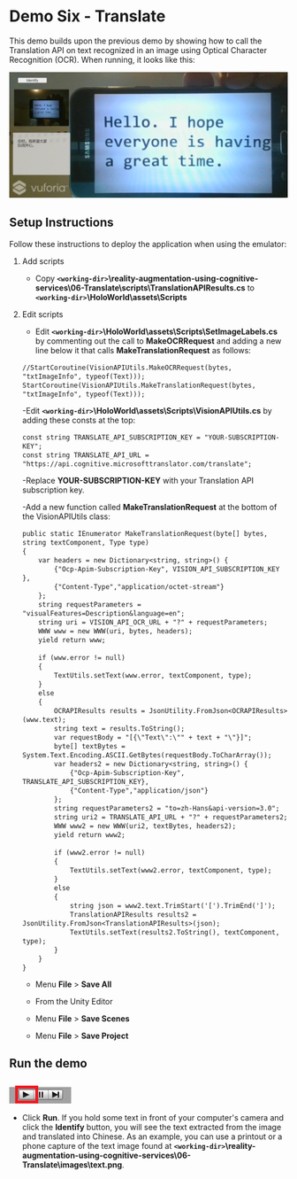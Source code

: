 # Demo Six - Translate

This demo builds upon the previous demo by showing how to call the Translation API on text recognized in an image using Optical Character Recognition (OCR). When running, it looks like this:

![demo-six](setup/demo6-running-resized-66.png)

## Setup Instructions

Follow these instructions to deploy the application when using the emulator:

1. Add scripts
   - Copy **`<working-dir>`\reality-augmentation-using-cognitive-services\06-Translate\scripts\TranslationAPIResults.cs** to **`<working-dir>`\HoloWorld\assets\Scripts**

1. Edit scripts
   - Edit **`<working-dir>`\HoloWorld\assets\Scripts\SetImageLabels.cs** by commenting out the call to **MakeOCRRequest** and adding a new line below it that calls **MakeTranslationRequest** as follows:
   ```
   //StartCoroutine(VisionAPIUtils.MakeOCRRequest(bytes, "txtImageInfo", typeof(Text)));
   StartCoroutine(VisionAPIUtils.MakeTranslationRequest(bytes, "txtImageInfo", typeof(Text)));
   ```
   -Edit **`<working-dir>`\HoloWorld\assets\Scripts\VisionAPIUtils.cs** by adding these consts at the top:
   ```
   const string TRANSLATE_API_SUBSCRIPTION_KEY = "YOUR-SUBSCRIPTION-KEY";
   const string TRANSLATE_API_URL = "https://api.cognitive.microsofttranslator.com/translate";
   ```
   -Replace **YOUR-SUBSCRIPTION-KEY** with your Translation API subscription key.

   -Add a new function called **MakeTranslationRequest** at the bottom of the VisionAPIUtils class:
   ```
   public static IEnumerator MakeTranslationRequest(byte[] bytes, string textComponent, Type type)
   {
       var headers = new Dictionary<string, string>() {
           {"Ocp-Apim-Subscription-Key", VISION_API_SUBSCRIPTION_KEY },
           {"Content-Type","application/octet-stream"}
       };
       string requestParameters = "visualFeatures=Description&language=en";
       string uri = VISION_API_OCR_URL + "?" + requestParameters;
       WWW www = new WWW(uri, bytes, headers);
       yield return www;

       if (www.error != null)
       {
           TextUtils.setText(www.error, textComponent, type);
       }
       else
       {
           OCRAPIResults results = JsonUtility.FromJson<OCRAPIResults>(www.text);
           string text = results.ToString();
           var requestBody = "[{\"Text\":\"" + text + "\"}]";
           byte[] textBytes = System.Text.Encoding.ASCII.GetBytes(requestBody.ToCharArray());
           var headers2 = new Dictionary<string, string>() {
               {"Ocp-Apim-Subscription-Key", TRANSLATE_API_SUBSCRIPTION_KEY},
               {"Content-Type","application/json"}
           };
           string requestParameters2 = "to=zh-Hans&api-version=3.0";
           string uri2 = TRANSLATE_API_URL + "?" + requestParameters2;
           WWW www2 = new WWW(uri2, textBytes, headers2);
           yield return www2;

           if (www2.error != null)
           {
               TextUtils.setText(www2.error, textComponent, type);
           }
           else
           {
               string json = www2.text.TrimStart('[').TrimEnd(']');
               TranslationAPIResults results2 = JsonUtility.FromJson<TranslationAPIResults>(json);
               TextUtils.setText(results2.ToString(), textComponent, type);
           }
       }
   }
   ```
   - Menu **File** > **Save All**

   - From the Unity Editor
   - Menu **File** > **Save Scenes**
   - Menu **File** > **Save Project**

## Run the demo

  ![play](setup/play-labelled-resized-66.png)

  - Click **Run**. If you hold some text in front of your computer's camera and click the **Identify** button, you will see the text extracted from the image and translated into Chinese. As an example, you can use a printout or a phone capture of the text image found at **`<working-dir>`\reality-augmentation-using-cognitive-services\06-Translate\images\text.png**.

